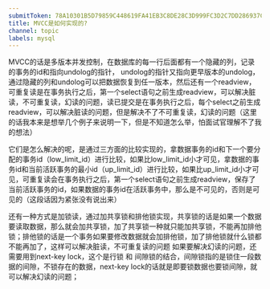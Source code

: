 ```yaml
---
submitToken: 78A10301B5D79859C448619FA41EB3C8DE28C3D999FC3D2C7DD286937C3EE2A3
title: MVCC是如何实现的?
channel: topic
labels: mysql
---
```



MVCC的话是多版本并发控制，在数据库的每一行后面都有一个隐藏的列，记录的事务的id和指向undolog的指针， undolog的指针又指向更早版本的undolog，通过隐藏的列和undolog可以把数据恢复到任一版本，然后还有一个readview，可重复读是在事务执行之后，第一个select语句之前生成readview，可以解决脏读，不可重复读，幻读的问题，读已提交是在事务执行之后，每个select之前生成readview，可以解决脏读的问题，但是解决不了不可重复读，幻读的问题（这里的话我本来是想举几个例子来说明一下，但是不知道怎么举，怕面试官理解不了我的想法）

它们是怎么解决的呢，是通过三方面的比较实现的，拿数据事务的id和下一个要分配的事务id（low_limit_id）进行比较，如果比low_limit_id小才可见，拿数据的事务id和当前活跃事务的最小id（up_limit_id）进行比较，如果比up_limit_id小才可见，可重复读会在事务执行之后，第一个select语句之前生成readview，保存了当前活跃事务的id，如果数据的事务id在活跃事务中，那么是不可见的，否则是可见的（这段话因为紧张没有说出来）

还有一种方式是加锁读，通过加共享锁和排他锁实现，共享锁的话是如果一个数据要读取数据，那么就会加共享锁，加了共享锁一种就只能加共享锁，不能再加排他锁；排他锁的话是一个事务如果要修改数据就会加排他锁，加了排他锁就什么锁都不能再加了，这样可以解决脏读，不可重复读的问题
如果要解决幻读的问题，还需要用到next-key lock，这个是行锁 和 间隙锁的结合，间隙锁指的是锁住一段数据的间隙，不锁存在的数据，next-key lock的话就是即要锁数据也要锁间隙，就可以解决幻读的问题；